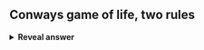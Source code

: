 ## Conways game of life, two rules
<details>
<summary><b>Reveal answer</b></summary>
1. If a cell is off and exactly three of its neighbours are on, then that cell becomes on in the next timestep<br><br>2. If a cell is on and doesn't have either 2 or 3 active neighbours, then it turns off
</details>
